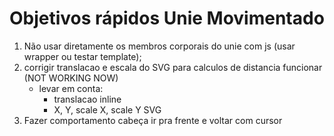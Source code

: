 # Objetivos rápidos Unie Movimentado
1. Não usar diretamente os membros corporais do unie com js (usar wrapper ou testar template);
2. corrigir translacao e escala do SVG para calculos de distancia funcionar (NOT WORKING NOW)
	- levar em conta:
      - translacao inline
      - X, Y, scale X, scale Y SVG
3. Fazer comportamento cabeça ir pra frente e voltar com cursor